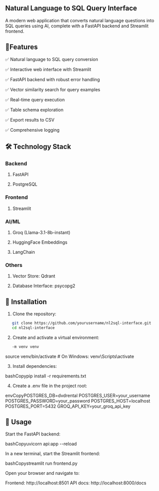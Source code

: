 ## Natural Language to SQL Query Interface
A modern web application that converts natural language questions into SQL queries using AI, complete with a FastAPI backend and Streamlit frontend.

## 🌟Features

✅ Natural language to SQL query conversion

✅ Interactive web interface with Streamlit

✅ FastAPI backend with robust error handling

✅ Vector similarity search for query examples

✅ Real-time query execution

✅ Table schema exploration

✅ Export results to CSV

✅ Comprehensive logging

## 🛠️ Technology Stack

### Backend

1. FastAPI

2. PostgreSQL

### Frontend

1. Streamlit

### AI/ML

1. Groq (Llama-3.1-8b-instant)

2. HuggingFace Embeddings

3. LangChain

### Others

1. Vector Store: Qdrant

2. Database Interface: psycopg2

## 🚀 Installation

1. Clone the repository:
```bash
   git clone https://github.com/yourusername/nl2sql-interface.git
   cd nl2sql-interface
```

2. Create and activate a virtual environment:

```bash 
   -m venv venv
```
source venv/bin/activate  # On Windows: venv\Scripts\activate

3. Install dependencies:

bashCopypip install -r requirements.txt

4. Create a .env file in the project root:

envCopyPOSTGRES_DB=dvdrental
POSTGRES_USER=your_username
POSTGRES_PASSWORD=your_password
POSTGRES_HOST=localhost
POSTGRES_PORT=5432
GROQ_API_KEY=your_groq_api_key

## 🎯 Usage

Start the FastAPI backend:

bashCopyuvicorn api:app --reload

In a new terminal, start the Streamlit frontend:

bashCopystreamlit run frontend.py

Open your browser and navigate to:


Frontend: http://localhost:8501
API docs: http://localhost:8000/docs